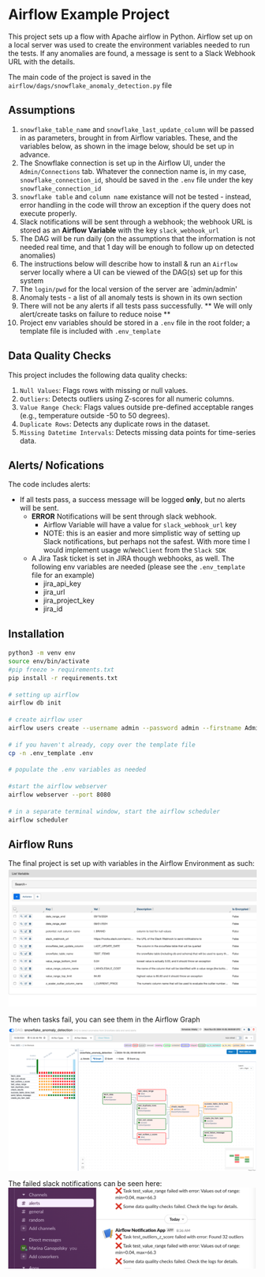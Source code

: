 # Airflow Example Project

This project sets up a flow with Apache airflow in Python. Airflow set up on a local server was used to create the environment variables needed to run the tests. If any anomalies are found, a message is sent to a Slack Webhook URL with the details.

The main code of the project is saved in the `airflow/dags/snowflake_anomaly_detection.py` file

## Assumptions

1. `snowflake_table_name` and `snowflake_last_update_column` will be passed in as parameters, brought in from Airflow variables. These, and the variables below, as shown in the image below, should be set up in advance.
2. The Snowflake connection is set up in the Airflow UI, under the `Admin/Connections` tab. Whatever the connection name is, in my case, `snowflake_connection_id`, should be saved in the `.env` file under the key `snowflake_connection_id`
3. `snowflake table` and `column name` existance will not be tested - instead, error handling in the code will throw an exception if the query does not execute properly.
4. Slack notifications will be sent through a webhook; the webhook URL is stored as an **Airflow Variable** with the key `slack_webhook_url`
5. The DAG will be run daily (on the assumptions that the information is not needed real time, and that 1 day will be enough to follow up on detected anomalies)
6. The instructions below will describe how to install & run an `Airflow` server locally where a UI can be viewed of the DAG(s) set up for this system
7. The `login/pwd` for the local version of the server are `admin/admin'
8. Anomaly tests - a list of all anomaly tests is shown in its own section
9. There will not be any alerts if all tests pass successfully. ** We will only alert/create tasks on failure to reduce noise **
10. Project env variables should be stored in a `.env` file in the root folder; a template file is included with `.env_template`
  
## Data Quality Checks
This project includes the following data quality checks:

1.	`Null Values`: Flags rows with missing or null values.
2.	`Outliers`: Detects outliers using Z-scores for all numeric columns.
3.	`Value Range Check`: Flags values outside pre-defined acceptable ranges (e.g., temperature outside -50 to 50 degrees).
4.	`Duplicate Rows`: Detects any duplicate rows in the dataset.
5.	`Missing Datetime Intervals`: Detects missing data points for time-series data.

  
## Alerts/ Nofications
The code includes alerts:
* If all tests pass, a success message will be logged **only**, but no alerts will be sent.
  * **ERROR** Notifications will be sent through slack webhook.
    * Airflow Variable will have a value for `slack_webhook_url` key
    * NOTE: this is an easier and more simplistic way of setting up Slack notifications, but perhaps not the safest. With more time I would implement usage w/`WebClient` from the `Slack SDK`
  * A Jira Task ticket is set in JIRA though webhooks, as well. The following env variables are needed (please see the `.env_template` file for an example)
    * jira_api_key 
    * jira_url
    * jira_project_key
    * jira_id
  

## Installation

```bash
python3 -m venv env   
source env/bin/activate
#pip freeze > requirements.txt
pip install -r requirements.txt

# setting up airflow
airflow db init

# create airflow user
airflow users create --username admin --password admin --firstname Admin --lastname User --role Admin --email admin@example.com

# if you haven't already, copy over the template file
cp -n .env_template .env

# populate the .env variables as needed

#start the airflow webserver
airflow webserver --port 8080

# in a separate terminal window, start the airflow scheduler
airflow scheduler

```
## Airflow Runs
The final project is set up with variables in the Airflow Environment as such:
![Airflow Variables](./images/airflow_variables.png)

The when tasks fail, you can see them in the Airflow Graph
![Airflow DAG Graph](./images/airflow_dag_graph.png)

The failed slack notifications can be seen here:
![Slack Notifications](./images/slack.png)
